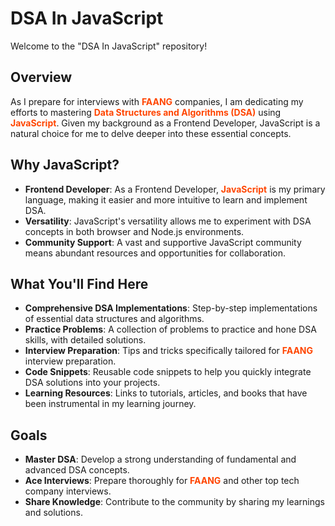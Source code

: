 # DSA In JavaScript

Welcome to the "DSA In JavaScript" repository!

## Overview

As I prepare for interviews with <span style="color: #ff4500;">**FAANG**</span> companies, I am dedicating my efforts to mastering <span style="color: #ff4500;">**Data Structures and Algorithms (DSA)**</span> using <span style="color: #ff4500;">**JavaScript**</span>. Given my background as a Frontend Developer, JavaScript is a natural choice for me to delve deeper into these essential concepts.

## Why JavaScript?

- **Frontend Developer**: As a Frontend Developer, <span style="color: #ff4500;">**JavaScript**</span> is my primary language, making it easier and more intuitive to learn and implement DSA.
- **Versatility**: JavaScript's versatility allows me to experiment with DSA concepts in both browser and Node.js environments.
- **Community Support**: A vast and supportive JavaScript community means abundant resources and opportunities for collaboration.

## What You'll Find Here

- **Comprehensive DSA Implementations**: Step-by-step implementations of essential data structures and algorithms.
- **Practice Problems**: A collection of problems to practice and hone DSA skills, with detailed solutions.
- **Interview Preparation**: Tips and tricks specifically tailored for <span style="color: #ff4500;">**FAANG**</span> interview preparation.
- **Code Snippets**: Reusable code snippets to help you quickly integrate DSA solutions into your projects.
- **Learning Resources**: Links to tutorials, articles, and books that have been instrumental in my learning journey.

## Goals

- **Master DSA**: Develop a strong understanding of fundamental and advanced DSA concepts.
- **Ace Interviews**: Prepare thoroughly for <span style="color: #ff4500;">**FAANG**</span> and other top tech company interviews.
- **Share Knowledge**: Contribute to the community by sharing my learnings and solutions.

